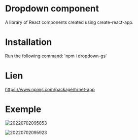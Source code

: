 # Dropdown  component

A library of React components created using create-react-app.

# Installation

Run the following command: 'npm i dropdown-gs'

# Lien


https://www.npmjs.com/package/hrnet-app


# Exemple

![20220702095853](https://user-images.githubusercontent.com/75996200/176992154-cbed2f90-a989-4246-a622-2b5d37cf2120.png)


![20220702095923](https://user-images.githubusercontent.com/75996200/176992159-b4e482f2-570d-46d8-a417-a3d908bd591d.png)
